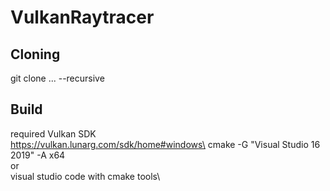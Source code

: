 # VulkanRaytracer

## Cloning
git clone ... --recursive

## Build
required Vulkan SDK\
https://vulkan.lunarg.com/sdk/home#windows\
cmake -G "Visual Studio 16 2019" -A x64\
or\
visual studio code with cmake tools\